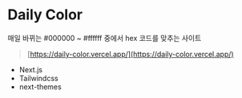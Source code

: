 # Daily Color

매일 바뀌는 #000000 ~ #ffffff 중에서 hex 코드를 맞추는 사이트

> [https://daily-color.vercel.app/](https://daily-color.vercel.app/)

- Next.js
- Tailwindcss
- next-themes
